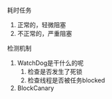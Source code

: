 耗时任务

1. 正常的，轻微阻塞
2. 不正常的，严重阻塞

检测机制

1. WatchDog是干什么的呢
   1. 检查是否发生了死锁
   2. 检查线程是否被任务blocked
2. BlockCanary